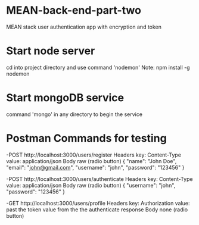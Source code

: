 # MEAN-back-end-part-two
MEAN stack user authentication app with encryption and token

# Start node server
cd into project directory and use command 'nodemon'
Note: npm install -g nodemon

# Start mongoDB service
command 'mongo' in any directory to begin the service

# Postman Commands for testing
-POST http://localhost:3000/users/register
    Headers
        key: Content-Type
        value: application/json
    Body
        raw (radio button)
        {
            "name": "John Doe",
            "email": "john@gmail.com",
            "username": "john",
            "password": "123456"
        }

-POST http://localhost:3000/users/authenticate
    Headers
        key: Content-Type
        value: application/json
    Body
        raw (radio button)
        {
            "username": "john",
            "password": "123456"
        }

-GET http://localhost:3000/users/profile
    Headers
        key: Authorization
        value: past the token value from the the authenticate response
    Body
        none (radio button)